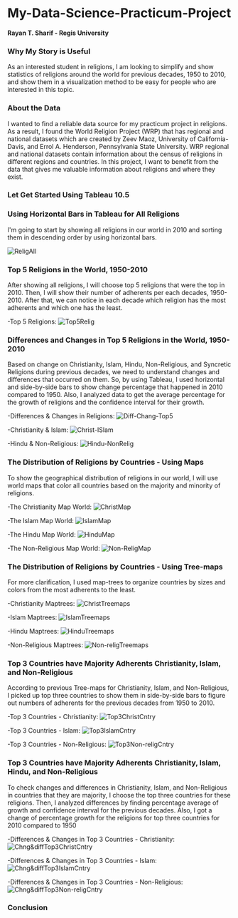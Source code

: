 # My-Data-Science-Practicum-Project

**Rayan T. Sharif - Regis University**

### Why My Story is Useful

As an interested student in religions, I am looking to simplify and show statistics of religions around the world for previous decades, 1950 to 2010, and show them in a visualization method to be easy for people who are interested in this topic.

### About the Data

I wanted to find a reliable data source for my practicum project in religions. As a result, I found the World Religion Project (WRP) that has regional and national datasets which are created by Zeev Maoz, University of California-Davis, and Errol A. Henderson, Pennsylvania State University.
WRP regional and national datasets contain information about the census of religions in different regions and countries. In this project, I want to benefit from the data that gives me valuable information about religions and where they exist.  

### Let Get Started Using Tableau 10.5

### Using Horizontal Bars in Tableau for All Religions

I'm going to start by showing all religions in our world in 2010 and sorting them in descending order by using horizontal bars. 

![ReligAll](https://github.com/RayanSharif/My-Tableau-Project/blob/master/Famous%20Religious%202010.PNG)

### Top 5 Religions in the World, 1950-2010
After showing all religions, I will choose top 5 religions that were the top in 2010. Then, I will show their number of adherents per each decades, 1950-2010. After that, we can notice in each decade which religion has the most adherents and which one has the least. 

-Top 5 Religions:
![Top5Relig](https://github.com/RayanSharif/My-Tableau-Project/blob/master/top-5-religions.PNG)

### Differences and Changes in Top 5 Religions in the World, 1950-2010
Based on change on Christianity, Islam, Hindu, Non-Religious, and Syncretic Religions during previous decades, we need to understand changes and differences that occurred on them. So, by using Tableau, I used horizontal and side-by-side bars to show change percentage that happened in 2010 compared to 1950. Also, I analyzed data to get the average percentage for the growth of religions and the confidence interval for their growth.   

-Differences & Changes in Religions:
![Diff-Chang-Top5](https://github.com/RayanSharif/My-Tableau-Project/blob/master/Diff-and-change-in-religions.PNG)

-Christianity & Islam:
![Christ-ISlam](https://github.com/RayanSharif/My-Tableau-Project/blob/master/Christ-ana-islam.PNG)

-Hindu & Non-Religious:
![Hindu-NonRelig](https://github.com/RayanSharif/My-Tableau-Project/blob/master/Hindu-and-non-religious.PNG)


### The Distribution of Religions by Countries - Using Maps

To show the geographical distribution of religions in our world, I will use world maps that color all countries based on the majority and minority of religions.

-The Christianity Map World: 
![ChristMap](https://github.com/RayanSharif/My-Tableau-Project/blob/master/Christ-wolrd.PNG)

-The Islam Map World:
![IslamMap](https://github.com/RayanSharif/My-Tableau-Project/blob/master/Islam-map.PNG)

-The Hindu Map World:
![HinduMap](https://github.com/RayanSharif/My-Tableau-Project/blob/master/Hindu-map.PNG)

-The Non-Religious Map World:
![Non-ReligMap](https://github.com/RayanSharif/My-Tableau-Project/blob/master/Non-religious-map.PNG)


### The Distribution of Religions by Countries - Using Tree-maps
For more clarification, I used map-trees to organize countries by sizes and colors from the most adherents to the least.

-Christianity Maptrees:
![ChristTreemaps](https://github.com/RayanSharif/My-Tableau-Project/blob/master/Christ-treemaps.PNG)

-Islam Maptrees:
![IslamTreemaps](https://github.com/RayanSharif/My-Tableau-Project/blob/master/Islam-treemaps.PNG)

-Hindu Maptrees:
![HinduTreemaps](https://github.com/RayanSharif/My-Tableau-Project/blob/master/Hindu-treemaps.PNG)

-Non-Religious Maptrees:
![Non-religTreemaps](https://github.com/RayanSharif/My-Tableau-Project/blob/master/Non-religious-treemaps.PNG)


### Top 3 Countries have Majority Adherents Christianity, Islam, and Non-Religious
According to previous Tree-maps for Christianity, Islam, and Non-Religious, I picked up top three countries to show them in side-by-side bars to figure out numbers of adherents for the previous decades from 1950 to 2010.

-Top 3 Countries - Christianity:
![Top3ChristCntry](https://github.com/RayanSharif/My-Tableau-Project/blob/master/Top-3-countries-christ.PNG)

-Top 3 Countries - Islam:
![Top3IslamCntry](https://github.com/RayanSharif/My-Tableau-Project/blob/master/Top-3-countries-Islam.PNG)

-Top 3 Countries - Non-Religious:
![Top3Non-religCntry](https://github.com/RayanSharif/My-Tableau-Project/blob/master/Top-3-countries-non-relig.PNG)


### Top 3 Countries have Majority Adherents Christianity, Islam, Hindu, and Non-Religious
To check changes and differences in Christianity, Islam, and Non-Religious in countries that they are majority, I choose the top three countries for these religions. Then, I analyzed differences by finding percentage average of growth and confidence interval for the previous decades. Also, I got a change  of percentage growth for the religions for top three countries for 2010 compared to 1950 
 

-Differences & Changes in Top 3 Countries - Christianity:
![Chng&diffTop3ChristCntry](https://github.com/RayanSharif/My-Tableau-Project/blob/master/DiffChangeTopCountries-Christ.PNG)

-Differences & Changes in Top 3 Countries - Islam:
![Chng&diffTop3IslamCntry](https://github.com/RayanSharif/My-Tableau-Project/blob/master/DiffChangeTopCountries-Islam.PNG)

-Differences & Changes in Top 3 Countries - Non-Religious:
![Chng&diffTop3Non-religCntry](https://github.com/RayanSharif/My-Tableau-Project/blob/master/DiffChangeTopCountries-NonRelig.PNG)






### Conclusion

